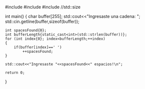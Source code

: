 #include <cstring>
#include <iostream>
#include <iterator>//std::size

int main()
{
    char buffer[255];
    std::cout<<"Ingresaste una cadena: ";
    std::cin.getline(buffer,sizeof(buffer));

    int spacesFound{0};
    int bufferLength{static_cast<int>(std::strlen(buffer))};
    for (int index{0}; index<bufferLength;++index)
    {
        if(buffer[index]==' ')
            ++spacesFound;
    }

    std::cout<<"Ingresaste "<<spacesFound<<" espacios!\n";

    return 0;
}
